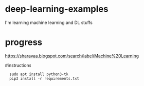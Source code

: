 # deep-learning-examples

I'm learning machine learning and DL stuffs

# progress

https://sharavaa.blogspot.com/search/label/Machine%20Learning

#instructions

```
  sudo apt install python3-tk
  pip3 install -r requirements.txt
```
